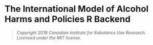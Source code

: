 # The International Model of Alcohol Harms and Policies R Backend

> *Copyright 2018 Canadian Institute for Substance Use Research. Licensed under the MIT license.*
